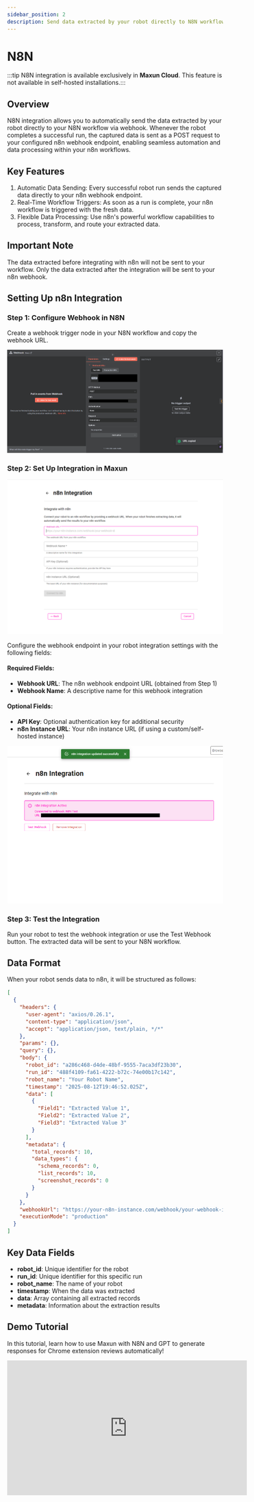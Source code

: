 ```yaml
---
sidebar_position: 2
description: Send data extracted by your robot directly to N8N workflows via webhook.
---
```


# N8N

:::tip N8N integration is available exclusively in **Maxun Cloud**. This feature is not available in self-hosted installations.:::

## Overview

N8N integration allows you to automatically send the data extracted by your robot directly to your N8N workflow via webhook. Whenever the robot completes a successful run, the captured data is sent as a POST request to your configured n8n webhook endpoint, enabling seamless automation and data processing within your n8n workflows.

## Key Features

1. Automatic Data Sending: Every successful robot run sends the captured data directly to your n8n webhook endpoint.
2. Real-Time Workflow Triggers: As soon as a run is complete, your n8n workflow is triggered with the fresh data.
3. Flexible Data Processing: Use n8n's powerful workflow capabilities to process, transform, and route your extracted data.

## Important Note

The data extracted before integrating with n8n will not be sent to your workflow. Only the data extracted after the integration will be sent to your n8n webhook.

## Setting Up n8n Integration

### Step 1: Configure Webhook in N8N
Create a webhook trigger node in your N8N workflow and copy the webhook URL.

![n8n Webhook Configuration](n8n_webhook_config.png)

### Step 2: Set Up Integration in Maxun
![n8n Integration Setup](n8n_integration_setup.png)

Configure the webhook endpoint in your robot integration settings with the following fields:

#### Required Fields:
- **Webhook URL**: The n8n webhook endpoint URL (obtained from Step 1)
- **Webhook Name**: A descriptive name for this webhook integration

#### Optional Fields:
- **API Key**: Optional authentication key for additional security
- **n8n Instance URL**: Your n8n instance URL (if using a custom/self-hosted instance)

![n8n Integration Form](n8n_integration_form_configured.png)

### Step 3: Test the Integration
Run your robot to test the webhook integration or use the Test Webhook button. The extracted data will be sent to your N8N workflow.

<!-- ![n8n Integration Success](n8n_integration_success.png) -->

## Data Format

When your robot sends data to n8n, it will be structured as follows:

```json
[
  {
    "headers": {
      "user-agent": "axios/0.26.1",
      "content-type": "application/json",
      "accept": "application/json, text/plain, */*"
    },
    "params": {},
    "query": {},
    "body": {
      "robot_id": "a286c468-d4de-48bf-9555-7aca3df23b30",
      "run_id": "488f4109-fa61-4222-b72c-74e00b17c142",
      "robot_name": "Your Robot Name",
      "timestamp": "2025-08-12T19:46:52.025Z",
      "data": [
        {
          "Field1": "Extracted Value 1",
          "Field2": "Extracted Value 2",
          "Field3": "Extracted Value 3"
        }
      ],
      "metadata": {
        "total_records": 10,
        "data_types": {
          "schema_records": 0,
          "list_records": 10,
          "screenshot_records": 0
        }
      }
    },
    "webhookUrl": "https://your-n8n-instance.com/webhook/your-webhook-id",
    "executionMode": "production"
  }
]
```

## Key Data Fields

- **robot_id**: Unique identifier for the robot
- **run_id**: Unique identifier for this specific run
- **robot_name**: The name of your robot
- **timestamp**: When the data was extracted
- **data**: Array containing all extracted records
- **metadata**: Information about the extraction results

## Demo Tutorial

In this tutorial, learn how to use Maxun with N8N and GPT to generate responses for Chrome extension reviews automatically!

<iframe width="560" height="315" src="https://www.youtube.com/embed/0o2xMOa8Ee8?si=lnZE-Idky-X46hd-" title="YouTube video player" frameborder="0" allow="accelerometer; autoplay; clipboard-write; encrypted-media; gyroscope; picture-in-picture; web-share" referrerpolicy="strict-origin-when-cross-origin" allowfullscreen></iframe>
